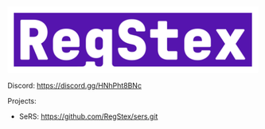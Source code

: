 <img src="RegStex.png">

Discord: https://discord.gg/HNhPht8BNc

Projects:
* SeRS: https://github.com/RegStex/sers.git
